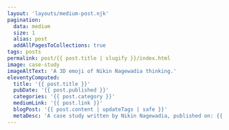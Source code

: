 ```yaml
---
layout: 'layouts/medium-post.njk'
pagination:
  data: medium
  size: 1
  alias: post
  addAllPagesToCollections: true
tags: posts
permalink: post/{{ post.title | slugify }}/index.html
image: case-study
imageAltText: 'A 3D emoji of Nikin Nagewadia thinking.'
eleventyComputed:
  title: '{{ post.title }}'
  pubDate: '{{ post.published }}'
  categories: '{{ post.category }}'
  mediumLink: '{{ post.link }}'
  blogPost: '{{ post.content | updateTags | safe }}'
  metaDesc: 'A case study written by Nikin Nagewadia, published on: {{ pubDate | millisToFullDate }}.'
---
```

